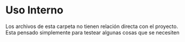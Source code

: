# Uso Interno

Los archivos de esta carpeta no tienen relación directa con el proyecto.
Esta pensado simplemente para testear algunas cosas que se necesiten
